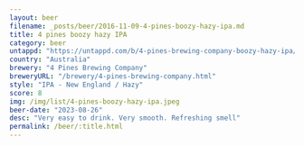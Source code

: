 ```yaml
---
layout: beer
filename: _posts/beer/2016-11-09-4-pines-boozy-hazy-ipa.md
title: 4 pines boozy hazy IPA
category: beer
untappd: "https://untappd.com/b/4-pines-brewing-company-boozy-hazy-ipa/5259761"
country: "Australia"
brewery: "4 Pines Brewing Company"
breweryURL: "/brewery/4-pines-brewing-company.html"
style: "IPA - New England / Hazy"
score: 8
img: /img/list/4-pines-boozy-hazy-ipa.jpeg
beer-date: "2023-08-26"
desc: "Very easy to drink. Very smooth. Refreshing smell"
permalink: /beer/:title.html
---
```

